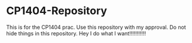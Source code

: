 # CP1404-Repository
This is for the CP1404 prac.
Use this repository with my approval. 
Do not hide things in this repository.
Hey I do what I want!!!!!!!!!!!

